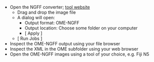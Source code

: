 - Open the NGFF converter; [tool website](https://www.glencoesoftware.com/products/ngff-converter/) 
    - Drag and drop the image file
    - A dialog will open:
        - Output format: OME-NGFF
        - Output location: Choose some folder on your computer
        - [ Apply ]
    - [ Run Jobs ]
- Inspect the OME-NGFF output using your file browser
- Inspect the XML in the OME subfolder using your web browser
- Open the OME-NGFF images using a tool of your choice, e.g. Fiji N5